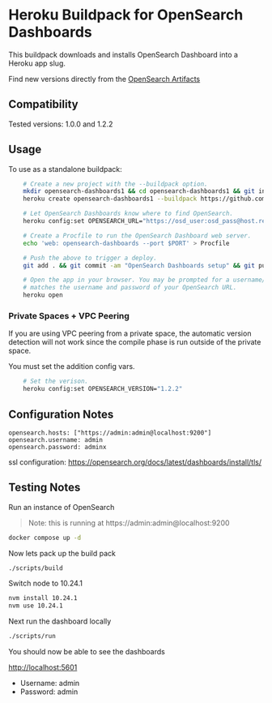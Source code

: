 # Heroku Buildpack for OpenSearch Dashboards

This buildpack downloads and installs OpenSearch Dashboard into a Heroku app slug.

Find new versions directly from the [OpenSearch Artifacts](https://opensearch.org/artifacts)

## Compatibility

Tested versions: 1.0.0 and 1.2.2

## Usage

To use as a standalone buildpack:

```sh
    # Create a new project with the --buildpack option.
    mkdir opensearch-dashboards1 && cd opensearch-dashboards1 && git init
    heroku create opensearch-dashboards1 --buildpack https://github.com/omc/heroku-buildpack-opensearch-dashboards

    # Let OpenSearch Dashboards know where to find OpenSearch.
    heroku config:set OPENSEARCH_URL="https://osd_user:osd_pass@host.region.bonsaisearch.net"

    # Create a Procfile to run the OpenSearch Dashboard web server.
    echo 'web: opensearch-dashboards --port $PORT' > Procfile

    # Push the above to trigger a deploy.
    git add . && git commit -am "OpenSearch Dashboards setup" && git push heroku master

    # Open the app in your browser. You may be prompted for a username/password, which
    # matches the username and password of your OpenSearch URL.
    heroku open
```

### Private Spaces + VPC Peering

If you are using VPC peering from a private space, the automatic version detection will not work since the compile phase is run outside of the private space.

You must set the addition config vars.

```sh
    # Set the verison.
    heroku config:set OPENSEARCH_VERSION="1.2.2"
```


## Configuration Notes

```
opensearch.hosts: ["https://admin:admin@localhost:9200"]
opensearch.username: admin
opensearch.password: adminx
```

ssl configuration: https://opensearch.org/docs/latest/dashboards/install/tls/

## Testing Notes

Run an instance of OpenSearch

> Note: this is running at https://admin:admin@localhost:9200

```sh
docker compose up -d
```

Now lets pack up the build pack

```sh
./scripts/build
```

Switch node to 10.24.1

```sh
nvm install 10.24.1
nvm use 10.24.1
```

Next run the dashboard locally

```sh
./scripts/run
```

You should now be able to see the dashboards

[http://localhost:5601](http://localhost:5601)

- Username: admin
- Password: admin

